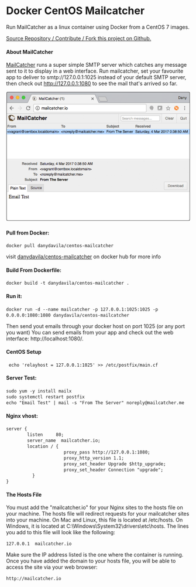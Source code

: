 # Docker CentOS Mailcatcher

Run MailCatcher as a linux container using Docker from a CentOS 7 images.

[Source Repository / Contribute / Fork this project on Github.](https://github.com/danydavila/centos-mailcatcher)

#### About MailCatcher
[MailCatcher](https://mailcatcher.me/) runs a super simple SMTP server which catches any message sent to it to display in a web interface. Run mailcatcher, set your favourite app to deliver to smtp://127.0.0.1:1025 instead of your default SMTP server, then check out http://127.0.0.1:1080 to see the mail that's arrived so far.     

![MailCatcher](./mailcatcher-preview.png)

#### Pull from Docker:     

    docker pull danydavila/centos-mailcatcher

visit [danydavila/centos-mailcatcher](https://hub.docker.com/r/danydavila/centos-mailcatcher/) on docker hub for more info

#### Build From Dockerfile:

    docker build -t danydavila/centos-mailcatcher .


#### Run it:

    docker run -d --name mailcatcher -p 127.0.0.1:1025:1025 -p 0.0.0.0:1080:1080 danydavila/centos-mailcatcher

Then send yout emails through your docker host on port 1025 (or any port you want)
You can send emails from your app and check out the web interface: http://localhost:1080/.

#### CentOS Setup

     echo 'relayhost = 127.0.0.1:1025' >> /etc/postfix/main.cf

#### Server Test:


    sudo yum -y install mailx
    sudo systemctl restart postfix
    echo "Email Test" | mail -s "From The Server" noreply@mailcatcher.me

#### Nginx vhost:
    server {
		    listen     80;
		    server_name  mailcatcher.io;
		    location / {
		                  proxy_pass http://127.0.0.1:1080;
		                  proxy_http_version 1.1;
		                  proxy_set_header Upgrade $http_upgrade;
		                  proxy_set_header Connection "upgrade";
		      }
    }
#### The Hosts File
 You must add the "mailcatcher.io" for your Nginx sites to the hosts file on your machine. The hosts file will redirect requests for your mailcatcher sites into your machine. On Mac and Linux, this file is located at /etc/hosts. On Windows, it is located at C:\Windows\System32\drivers\etc\hosts. The lines you add to this file will look like the following:

    127.0.0.1  mailcatcher.io

Make sure the IP address listed is the one where the container is running. Once you have added the domain to your hosts file, you will be able to access the site via your web browser:

    http://mailcatcher.io